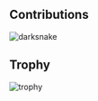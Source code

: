 

<p align="left" style="display:none;">
  <a href="https://github.com/ytakee">
    <img height="20" src="https://komarev.com/ghpvc/?username=ytakee" />
  </a>
  <a href="https://github.com/ytakee">
    <img height="20" src="https://img.shields.io/github/followers/ytakee?label=follow&logo=github&style=flat" />
  </a>
</p>

## Contributions
![darksnake](https://raw.githubusercontent.com/ytakee/ytakee/output/github-contribution-grid-snake-dark.svg)


## Trophy
![trophy](https://github-profile-trophy.vercel.app/?username=ytakee&theme=gruvbox)
